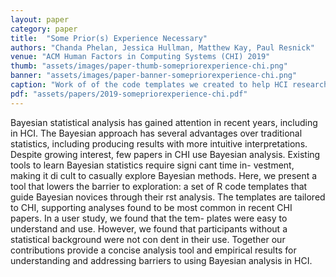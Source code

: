 ```yaml
---
layout: paper
category: paper
title:  "Some Prior(s) Experience Necessary"
authors: "Chanda Phelan, Jessica Hullman, Matthew Kay, Paul Resnick"
venue: "ACM Human Factors in Computing Systems (CHI) 2019"
thumb: "assets/images/paper-thumb-somepriorexperience-chi.png"
banner: "assets/images/paper-banner-somepriorexperience-chi.png"
caption: "Work of of the code templates we created to help HCI researchers conduct a Bayesian statistical analysis. Sections that require user input are bolded."
pdf: "assets/papers/2019-somepriorexperience-chi.pdf"
---
```


<!-- abstract -->
Bayesian statistical analysis has gained attention in recent years, including in HCI. The Bayesian approach has several advantages over traditional statistics, including producing results with more intuitive interpretations. Despite growing interest, few papers in CHI use Bayesian analysis. Existing tools to learn Bayesian statistics require signi cant time in- vestment, making it di cult to casually explore Bayesian methods. Here, we present a tool that lowers the barrier to exploration: a set of R code templates that guide Bayesian novices through their rst analysis. The templates are tailored to CHI, supporting analyses found to be most common in recent CHI papers. In a user study, we found that the tem- plates were easy to understand and use. However, we found that participants without a statistical background were not con dent in their use. Together our contributions provide a concise analysis tool and empirical results for understanding and addressing barriers to using Bayesian analysis in HCI.
